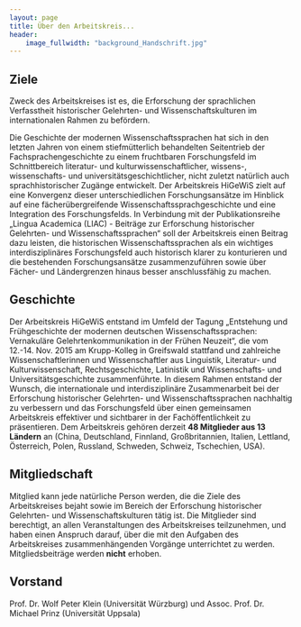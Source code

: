 ```yaml
---
layout: page
title: Über den Arbeitskreis...
header:
    image_fullwidth: "background_Handschrift.jpg"
---
```



## Ziele

Zweck des Arbeitskreises ist es, die Erforschung der sprachlichen Verfasstheit historischer Gelehrten- und Wissenschaftskulturen
im internationalen Rahmen zu befördern.

Die Geschichte der modernen Wissenschaftssprachen hat sich in den letzten Jahren von einem stiefmütterlich behandelten 
Seitentrieb der Fachsprachengeschichte zu einem fruchtbaren Forschungsfeld im Schnittbereich literatur- und 
kulturwissenschaftlicher, wissens-, wissenschafts- und universitätsgeschichtlicher, nicht zuletzt natürlich auch 
sprachhistorischer Zugänge entwickelt. Der Arbeitskreis HiGeWiS zielt auf eine Konvergenz dieser unterschiedlichen 
Forschungsansätze im Hinblick auf eine fächerübergreifende Wissenschaftssprachgeschichte und eine Integration des Forschungsfelds. 
In Verbindung mit der Publikationsreihe „Lingua Academica (LIAC) - Beiträge zur Erforschung historischer Gelehrten- und Wissenschaftssprachen“ soll der Arbeitskreis einen Beitrag dazu 
leisten, die historischen Wissenschaftssprachen als ein wichtiges interdisziplinäres Forschungsfeld auch historisch klarer zu konturieren 
und die bestehenden Forschungsansätze zusammenzuführen sowie über Fächer- und Ländergrenzen hinaus besser anschlussfähig zu machen.


## Geschichte

Der Arbeitskreis HiGeWiS entstand im Umfeld der Tagung „Entstehung und Frühgeschichte der modernen deutschen Wissenschaftssprachen: 
Vernakuläre Gelehrtenkommunikation in der Frühen Neuzeit“, die vom 12.-14. Nov. 2015 am Krupp-Kolleg in Greifswald stattfand und 
zahlreiche Wissenschaftlerinnen und Wissenschaftler aus Linguistik, Literatur- und Kulturwissenschaft, Rechtsgeschichte, Latinistik und 
Wissenschafts- und Universitätsgeschichte zusammenführte. In diesem Rahmen entstand der Wunsch, die internationale und interdisziplinäre Zusammenarbeit bei 
der Erforschung historischer Gelehrten- und Wissenschaftssprachen nachhaltig zu verbessern und das Forschungsfeld über einen gemeinsamen 
Arbeitskreis effektiver und sichtbarer in der Fachöffentlichkeit zu präsentieren. 
Dem Arbeitskreis gehören derzeit **48 Mitglieder aus 13 Ländern** an (China, Deutschland, Finnland, Großbritannien, Italien, Lettland, Österreich, Polen, Russland, Schweden, Schweiz, Tschechien, USA). 


## Mitgliedschaft

Mitglied kann jede natürliche Person werden, die die Ziele des Arbeitskreises bejaht sowie im Bereich der Erforschung 
historischer Gelehrten- und Wissenschaftskulturen tätig ist. Die Mitglieder sind berechtigt, an allen Veranstaltungen des 
Arbeitskreises teilzunehmen, und haben einen Anspruch darauf, über die mit den Aufgaben des Arbeitskreises zusammenhängenden Vorgänge 
unterrichtet zu werden. Mitgliedsbeiträge werden **nicht** erhoben.


## Vorstand

Prof. Dr. Wolf Peter Klein (Universität Würzburg) und Assoc. Prof. Dr. Michael Prinz (Universität Uppsala)
